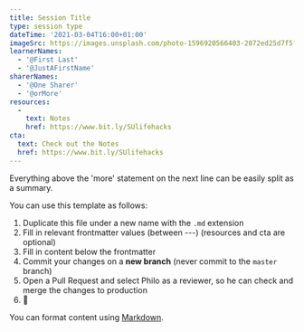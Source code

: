 ```yaml
---
title: Session Title
type: session type
dateTime: '2021-03-04T16:00+01:00'
imageSrc: https://images.unsplash.com/photo-1596920566403-2072ed25d7f5?ixid=MXwxMjA3fDB8MHxwaG90by1wYWdlfHx8fGVufDB8fHw%3D&ixlib=rb-1.2.1&auto=format&fit=crop&w=1500&q=80
learnerNames:
  - '@First Last'
  - '@JustAFirstName'
sharerNames: 
  - '@One Sharer'
  - '@orMore'
resources:
  -
    text: Notes
    href: https://www.bit.ly/SUlifehacks
cta:
  text: Check out the Notes
  href: https://www.bit.ly/SUlifehacks
---
```

Everything above the 'more' statement on the next line can be easily split as a summary.
<!--more-->
You can use this template as follows:

1. Duplicate this file under a new name with the `.md` extension
2. Fill in relevant frontmatter values (between ---) (resources and cta are optional)
3. Fill in content below the frontmatter
4. Commit your changes on a **new branch** (never commit to the `master` branch)
5. Open a Pull Request and select Philo as a reviewer, so he can check and merge the changes to production
6. 🥂

You can format content using [Markdown](https://www.markdownguide.org/basic-syntax).

